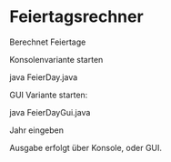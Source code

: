 # Feiertagsrechner
Berechnet Feiertage 

Konsolenvariante starten

java FeierDay.java

GUI Variante starten:

java FeierDayGui.java

Jahr eingeben

Ausgabe erfolgt über Konsole, oder GUI.

